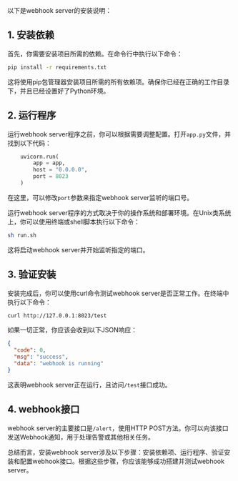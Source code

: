 以下是webhook server的安装说明：

## 1. 安装依赖

首先，你需要安装项目所需的依赖。在命令行中执行以下命令：

```bash
pip install -r requirements.txt
```

这将使用pip包管理器安装项目所需的所有依赖项。确保你已经在正确的工作目录下，并且已经设置好了Python环境。

## 2. 运行程序

运行webhook server程序之前，你可以根据需要调整配置。打开`app.py`文件，并找到以下代码：

```python
    uvicorn.run(
        app = app,
        host = "0.0.0.0",
        port = 8023
    )
```

在这里，可以修改`port`参数来指定webhook server监听的端口号。

运行webhook server程序的方式取决于你的操作系统和部署环境。在Unix类系统上，你可以使用终端或shell脚本执行以下命令：

```bash
sh run.sh
```

这将启动webhook server并开始监听指定的端口。

## 3. 验证安装

安装完成后，你可以使用curl命令测试webhook server是否正常工作。在终端中执行以下命令：

```bash
curl http://127.0.0.1:8023/test
```

如果一切正常，你应该会收到以下JSON响应：

```json
{
  "code": 0,
  "msg": "success",
  "data": "webhook is running"
}
```

这表明webhook server正在运行，且访问`/test`接口成功。

## 4. webhook接口

webhook server的主要接口是`/alert`，使用HTTP POST方法。你可以向该接口发送Webhook通知，用于处理告警或其他相关任务。

总结而言，安装webhook server涉及以下步骤：安装依赖项、运行程序、验证安装和配置webhook接口。根据这些步骤，你应该能够成功搭建并测试webhook server。